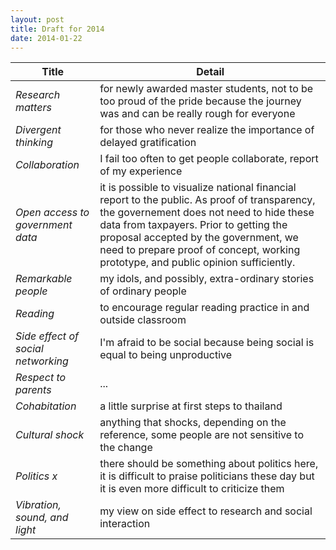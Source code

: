 ```yaml
---
layout: post
title: Draft for 2014
date: 2014-01-22
---
```


| Title | Detail  |
| ----------------------- | ------------------------------- |
| *Research matters*    | for newly awarded master students, not to be too proud of the pride because the journey was and can be really rough for everyone  |
| *Divergent thinking*  | for those who never realize the importance of delayed gratification |
| *Collaboration*       | I fail too often to get people collaborate, report of my experience |
| *Open access to government data*  | it is possible to visualize national financial report to the public. As proof of transparency, the governement does not need to hide these data from taxpayers. Prior to getting the proposal accepted by the government, we need to prepare proof of concept, working prototype, and public opinion sufficiently.  |
| *Remarkable people*   | my idols, and possibly, extra-ordinary stories of ordinary people |
| *Reading*   | to encourage regular reading practice in and outside classroom  |
| *Side effect of social networking*  | I'm afraid to be social because being social is equal to being unproductive |
| *Respect to parents*  |  ...  | 
| *Cohabitation*  | a little surprise at first steps to thailand  |
| *Cultural shock*  | anything that shocks, depending on the reference, some people are not sensitive to the change |
| *Politics x*  | there should be something about politics here, it is difficult to praise politicians these day but it is even more difficult to criticize them  |
| *Vibration, sound, and light* | my view on side effect to research and social interaction |

